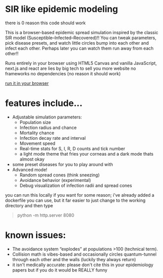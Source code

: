 # SIR like epidemic modeling
there is 0 reason this code should work 

This is a browser-based epidemic spread simulation inspired by the classic SIR model (Susceptible–Infected–Recovered)!!
You can tweak parameters, pick disease presets, and watch little circles bump into each other and infect each other. Perhaps later you can watch them run away from each other!! 

Runs entirely in your browser using HTML5 Canvas and vanilla JavaScript, next.js and react are lies by big tech to sell you more website
no frameworks no dependencies (no reason it should work)

[run it in your browser](https://mishalide.github.io/CirclePox)

# features include...
- Adjustable simulation parameters:
  - Population size
  - Infection radius and chance
  - Mortality chance
  - Infection decay rate and interval
  - Movement speed
  - Real-time stats for S, I, R, D counts and tick number
  - a light mode theme that fries your corneas and a dark mode thats almost okay
- some preset diseases for you to play around with
- Advanced mode!
  - Random spread cones (think sneezing)
  - Avoidance behavior (experimental)
  - Debug visualization of infection radii and spread cones
 
you can run this locally if you want for some reason; i've already added a dockerfile you can use, but it far easier to just change to the working directory and then type
> python -m http.server 8080

# known issues:
- The avoidance system “explodes” at populations >100 (technical term).
- Collision math is vibes-based and occasionally circles quantum-tunnel through each other and the walls (luckily they always return)
- it isn't medically accurate: please don't cite this in your epidemiology papers but if you do it would be REALLY funny
